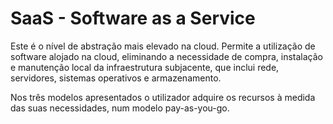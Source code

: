 # SaaS - Software as a Service

Este é o nível de abstração mais elevado na cloud. Permite a utilização de software alojado na cloud, eliminando a necessidade de compra, instalação e manutenção local da infraestrutura subjacente, que inclui rede, servidores, sistemas operativos e armazenamento.

Nos três modelos apresentados o utilizador adquire os recursos à medida das suas necessidades, num modelo pay-as-you-go.
